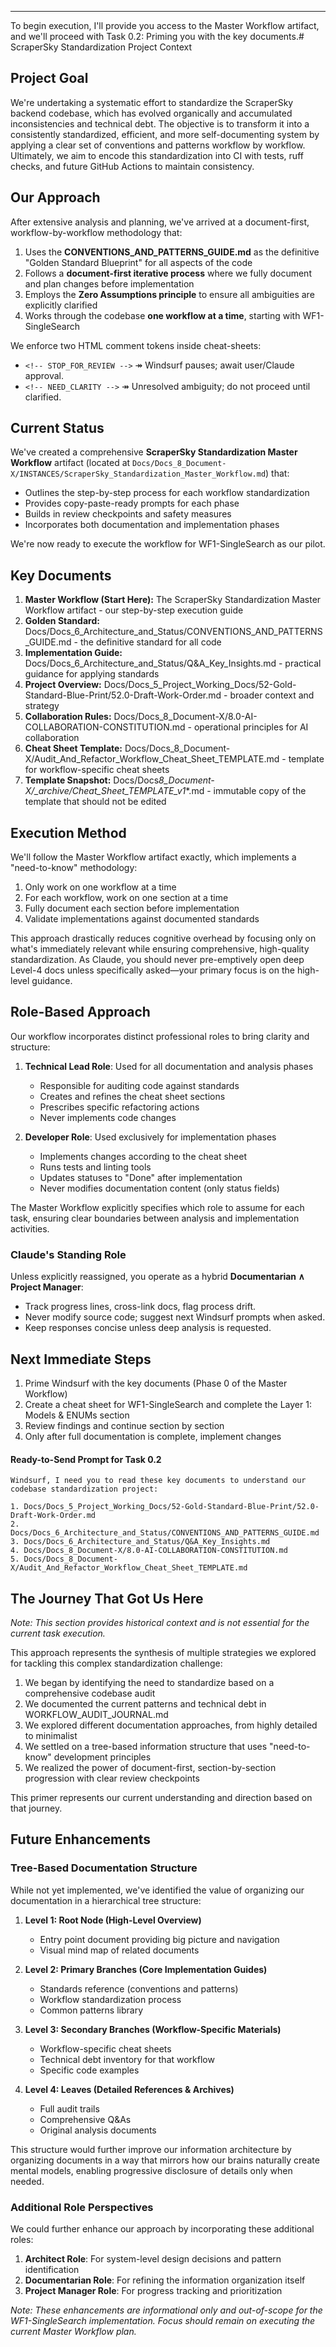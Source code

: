 ---

To begin execution, I'll provide you access to the Master Workflow artifact, and we'll proceed with Task 0.2: Priming you with the key documents.# ScraperSky Standardization Project Context

## Project Goal

We're undertaking a systematic effort to standardize the ScraperSky backend codebase, which has evolved organically and accumulated inconsistencies and technical debt. The objective is to transform it into a consistently standardized, efficient, and more self-documenting system by applying a clear set of conventions and patterns workflow by workflow. Ultimately, we aim to encode this standardization into CI with tests, ruff checks, and future GitHub Actions to maintain consistency.

## Our Approach

After extensive analysis and planning, we've arrived at a document-first, workflow-by-workflow methodology that:

1. Uses the **CONVENTIONS_AND_PATTERNS_GUIDE.md** as the definitive "Golden Standard Blueprint" for all aspects of the code
2. Follows a **document-first iterative process** where we fully document and plan changes before implementation
3. Employs the **Zero Assumptions principle** to ensure all ambiguities are explicitly clarified
4. Works through the codebase **one workflow at a time**, starting with WF1-SingleSearch

We enforce two HTML comment tokens inside cheat-sheets:

- `<!-- STOP_FOR_REVIEW -->` ↠ Windsurf pauses; await user/Claude approval.
- `<!-- NEED_CLARITY -->` ↠ Unresolved ambiguity; do not proceed until clarified.

## Current Status

We've created a comprehensive **ScraperSky Standardization Master Workflow** artifact (located at `Docs/Docs_8_Document-X/INSTANCES/ScraperSky_Standardization_Master_Workflow.md`) that:

- Outlines the step-by-step process for each workflow standardization
- Provides copy-paste-ready prompts for each phase
- Builds in review checkpoints and safety measures
- Incorporates both documentation and implementation phases

We're now ready to execute the workflow for WF1-SingleSearch as our pilot.

## Key Documents

1. **Master Workflow (Start Here):** The ScraperSky Standardization Master Workflow artifact - our step-by-step execution guide
2. **Golden Standard:** Docs/Docs_6_Architecture_and_Status/CONVENTIONS_AND_PATTERNS_GUIDE.md - the definitive standard for all code
3. **Implementation Guide:** Docs/Docs_6_Architecture_and_Status/Q&A_Key_Insights.md - practical guidance for applying standards
4. **Project Overview:** Docs/Docs_5_Project_Working_Docs/52-Gold-Standard-Blue-Print/52.0-Draft-Work-Order.md - broader context and strategy
5. **Collaboration Rules:** Docs/Docs_8_Document-X/8.0-AI-COLLABORATION-CONSTITUTION.md - operational principles for AI collaboration
6. **Cheat Sheet Template:** Docs/Docs_8_Document-X/Audit_And_Refactor_Workflow_Cheat_Sheet_TEMPLATE.md - template for workflow-specific cheat sheets
7. **Template Snapshot:** Docs/Docs*8_Document-X/\_archive/Cheat_Sheet_TEMPLATE_v1*\*.md - immutable copy of the template that should not be edited

## Execution Method

We'll follow the Master Workflow artifact exactly, which implements a "need-to-know" methodology:

1. Only work on one workflow at a time
2. For each workflow, work on one section at a time
3. Fully document each section before implementation
4. Validate implementations against documented standards

This approach drastically reduces cognitive overhead by focusing only on what's immediately relevant while ensuring comprehensive, high-quality standardization. As Claude, you should never pre-emptively open deep Level-4 docs unless specifically asked—your primary focus is on the high-level guidance.

## Role-Based Approach

Our workflow incorporates distinct professional roles to bring clarity and structure:

1. **Technical Lead Role**: Used for all documentation and analysis phases

   - Responsible for auditing code against standards
   - Creates and refines the cheat sheet sections
   - Prescribes specific refactoring actions
   - Never implements code changes

2. **Developer Role**: Used exclusively for implementation phases
   - Implements changes according to the cheat sheet
   - Runs tests and linting tools
   - Updates statuses to "Done" after implementation
   - Never modifies documentation content (only status fields)

The Master Workflow explicitly specifies which role to assume for each task, ensuring clear boundaries between analysis and implementation activities.

### Claude's Standing Role

Unless explicitly reassigned, you operate as a hybrid **Documentarian ∧ Project Manager**:

- Track progress lines, cross-link docs, flag process drift.
- Never modify source code; suggest next Windsurf prompts when asked.
- Keep responses concise unless deep analysis is requested.

## Next Immediate Steps

1. Prime Windsurf with the key documents (Phase 0 of the Master Workflow)
2. Create a cheat sheet for WF1-SingleSearch and complete the Layer 1: Models & ENUMs section
3. Review findings and continue section by section
4. Only after full documentation is complete, implement changes

#### Ready-to-Send Prompt for Task 0.2

```
Windsurf, I need you to read these key documents to understand our codebase standardization project:

1. Docs/Docs_5_Project_Working_Docs/52-Gold-Standard-Blue-Print/52.0-Draft-Work-Order.md
2. Docs/Docs_6_Architecture_and_Status/CONVENTIONS_AND_PATTERNS_GUIDE.md
3. Docs/Docs_6_Architecture_and_Status/Q&A_Key_Insights.md
4. Docs/Docs_8_Document-X/8.0-AI-COLLABORATION-CONSTITUTION.md
5. Docs/Docs_8_Document-X/Audit_And_Refactor_Workflow_Cheat_Sheet_TEMPLATE.md
```

## The Journey That Got Us Here

_Note: This section provides historical context and is not essential for the current task execution._

This approach represents the synthesis of multiple strategies we explored for tackling this complex standardization challenge:

1. We began by identifying the need to standardize based on a comprehensive codebase audit
2. We documented the current patterns and technical debt in WORKFLOW_AUDIT_JOURNAL.md
3. We explored different documentation approaches, from highly detailed to minimalist
4. We settled on a tree-based information structure that uses "need-to-know" development principles
5. We realized the power of document-first, section-by-section progression with clear review checkpoints

This primer represents our current understanding and direction based on that journey.

## Future Enhancements

### Tree-Based Documentation Structure

While not yet implemented, we've identified the value of organizing our documentation in a hierarchical tree structure:

1. **Level 1: Root Node (High-Level Overview)**

   - Entry point document providing big picture and navigation
   - Visual mind map of related documents

2. **Level 2: Primary Branches (Core Implementation Guides)**

   - Standards reference (conventions and patterns)
   - Workflow standardization process
   - Common patterns library

3. **Level 3: Secondary Branches (Workflow-Specific Materials)**

   - Workflow-specific cheat sheets
   - Technical debt inventory for that workflow
   - Specific code examples

4. **Level 4: Leaves (Detailed References & Archives)**
   - Full audit trails
   - Comprehensive Q&As
   - Original analysis documents

This structure would further improve our information architecture by organizing documents in a way that mirrors how our brains naturally create mental models, enabling progressive disclosure of details only when needed.

### Additional Role Perspectives

We could further enhance our approach by incorporating these additional roles:

1. **Architect Role**: For system-level design decisions and pattern identification
2. **Documentarian Role**: For refining the information organization itself
3. **Project Manager Role**: For progress tracking and prioritization

_Note: These enhancements are informational only and out-of-scope for the WF1-SingleSearch implementation. Focus should remain on executing the current Master Workflow plan._

